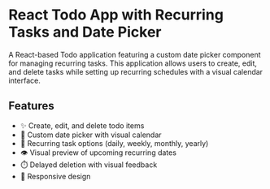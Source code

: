 # React Todo App with Recurring Tasks and Date Picker
A React-based Todo application featuring a custom date picker component for managing recurring tasks. This application allows users to create, edit, and delete tasks while setting up recurring schedules with a visual calendar interface.

## Features
- ✨ Create, edit, and delete todo items
- 📅 Custom date picker with visual calendar
- 🔄 Recurring task options (daily, weekly, monthly, yearly)
- 👁️ Visual preview of upcoming recurring dates
- ⏱️ Delayed deletion with visual feedback
- 📱 Responsive design
